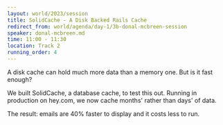```yaml
---
layout: world/2023/session
title: SolidCache - A Disk Backed Rails Cache
redirect_from: world/agenda/day-1/3b-donal-mcbreen-session
speaker: donal-mcbreen.md
time: 11:00 - 11:30
location: Track 2
running_order: 4
---
```


A disk cache can hold much more data than a memory one. But is it fast enough?

We built SolidCache, a database cache, to test this out. Running in production on hey.com, we now cache months' rather than days' of data.

The result: emails are 40% faster to display and it costs less to run.
